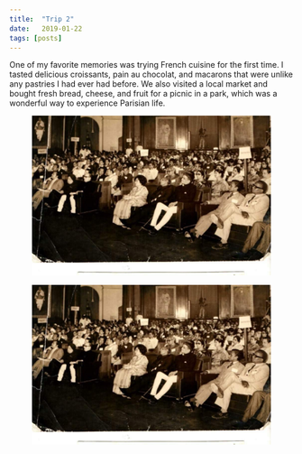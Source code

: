 ```yaml
---
title:  "Trip 2"
date:   2019-01-22
tags: [posts]
---
```



One of my favorite memories was trying French cuisine for the first time. I tasted delicious croissants, pain au chocolat, and macarons that were unlike 
any pastries I had ever had before. We also visited a local market and bought fresh bread, cheese, and fruit for a picnic in a park, which was a wonderful
way to experience Parisian life.


<figure>
  <img src="https://github.com/hajm0la/media/blob/main/assets/img2222.jpg" alt="this is a placeholder image">
</figure>


<figure>
  <img src="/assets/img2222.jpg" alt="this is a placeholder image">
</figure>
